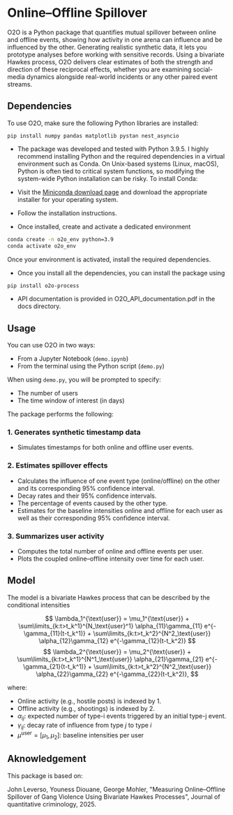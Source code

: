 # Online–Offline Spillover

O2O is a Python package that quantifies mutual spillover between online and offline events, showing how activity in one arena can influence and be influenced by the other. Generating realistic synthetic data, it lets you prototype analyses before working with sensitive records. Using a bivariate Hawkes process, O2O delivers clear estimates of both the strength and direction of these reciprocal effects, whether you are examining social-media dynamics alongside real-world incidents or any other paired event streams.


<!--## Instalation

Install the package with:

pip install O2O-->


## Dependencies

To use O2O, make sure the following Python libraries are installed:

```bach
pip install numpy pandas matplotlib pystan nest_asyncio
```
	
- The package was developed and tested with Python 3.9.5. I highly recommend installing Python and the required dependencies in a virtual environment such as Conda. On Unix-based systems (Linux, macOS), Python is often tied to critical system functions, so modifying the system-wide Python installation can be risky. To install Conda:

- Visit the [Miniconda download page](https://docs.conda.io/en/latest/miniconda.html) and download the appropriate installer for your operating system.
- Follow the installation instructions.
- Once installed, create and activate a dedicated environment

```bash
conda create -n o2o_env python=3.9
conda activate o2o_env
```
Once your environment is activated, install the required dependencies.

- Once you install all the dependencies, you can install the package using 

```bash
pip install o2o-process
```
- API documentation is provided in O2O_API_documentation.pdf in the docs directory.

## Usage

You can use O2O in two ways:

- From a Jupyter Notebook (`demo.ipynb`)
- From the terminal using the Python script (`demo.py`)

When using `demo.py`, you will be prompted to specify:

- The number of users
- The time window of interest (in days)

The package performs the following:


### 1. **Generates synthetic timestamp data**

- Simulates timestamps for both online and offline user events.

### 2. **Estimates spillover effects**

- Calculates the influence of one event type (online/offline) on the other and its corresponding 95% confidence interval.
- Decay rates and their 95% confidence intervals.
- The percentage of events caused by the other type.
- Estimates for the baseline intensities online and offline for each user as well as their corresponding 95% confidence interval.

### 3. **Summarizes user activity**

- Computes the total number of online and offline events per user.
- Plots the coupled online–offline intensity over time for each user.

## Model

The model is a bivariate Hawkes process that can be described by the conditional intensities

$$
\lambda_1^{\text{user}} = \mu_1^{\text{user}} + \sum\limits_{k:t>t_k^1}^{N_\text{user}^1} \alpha_{11}\gamma_{11} e^{-\gamma_{11}(t-t_k^1)} + \sum\limits_{k:t>t_k^2}^{N^2_\text{user}} \alpha_{12}\gamma_{12} e^{-\gamma_{12}(t-t_k^2)}
$$
$$
\lambda_2^{\text{user}} = \mu_2^{\text{user}} + \sum\limits_{k:t>t_k^1}^{N^1_\text{user}} \alpha_{21}\gamma_{21} e^{-\gamma_{21}(t-t_k^1)} + \sum\limits_{k:t>t_k^2}^{N^2_\text{user}} \alpha_{22}\gamma_{22} e^{-\gamma_{22}(t-t_k^2)},
$$

where:

* Online activity (e.g., hostile posts) is indexed by 1.
* Offline activity (e.g., shootings) is indexed by 2.
* $\alpha_{ij}$: expected number of type-i events triggered by an initial type-j event.
* $\gamma_{ij}$: decay rate of influence from type $j$ to type $i$
* $\mu^{\text{user}} = [\mu_1, \mu_2]$: baseline intensities per user



## Aknowledgement

This package is based on:

John Leverso, Youness Diouane, George Mohler, "Measuring Online–Offline Spillover of Gang Violence Using Bivariate Hawkes Processes", 
Journal of quantitative criminology, 2025.






